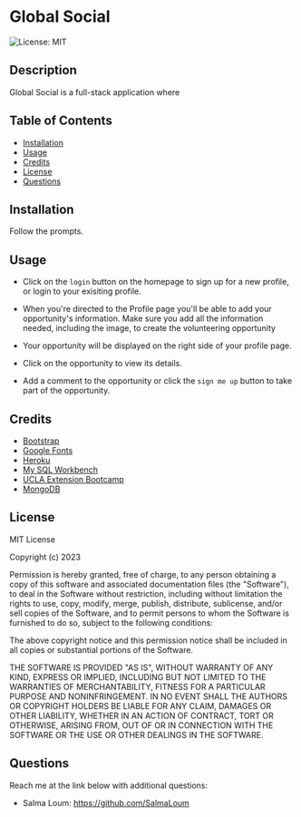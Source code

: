 # Global Social

![License: MIT](https://img.shields.io/badge/License-MIT-informational.svg)
## Description

Global Social is a full-stack application where

## Table of Contents

- [Installation](#installation)
- [Usage](#usage)
- [Credits](#credits)
- [License](#license)
- [Questions](#questions)

## Installation

Follow the prompts.

## Usage

- Click on the `login` button on the homepage to sign up for a new profile, or login to your exisiting profile.

- When you're directed to the Profile page you'll be able to add your opportunity's information. Make sure you add all the information needed, including the image, to create the volunteering opportunity

- Your opportunity will be displayed on the right side of your profile page.

- Click on the opportunity to view its details.

- Add a comment to the opportunity or click the `sign me up` button to take part of the opportunity.

## Credits

- [Bootstrap](https://getbootstrap.com/)
- [Google Fonts](https://fonts.google.com/about)
- [Heroku](https://dashboard.heroku.com/)
- [My SQL Workbench](https://www.mysql.com/products/workbench/)
- [UCLA Extension Bootcamp](https://www.uclaextension.edu/?gclid=Cj0KCQiAgribBhDkARIsAASA5btdbwAz8x25r3b1deoRNIGxfkPFL11rAQMuCgQ7HYiqBH8CLr9CgLoaAktlEALw_wcB&gclsrc=aw.ds)
- [MongoDB](https://www.mongodb.com/try/download/compass)

## License

MIT License

Copyright (c) 2023

Permission is hereby granted, free of charge, to any person obtaining a copy
of this software and associated documentation files (the "Software"), to deal
in the Software without restriction, including without limitation the rights
to use, copy, modify, merge, publish, distribute, sublicense, and/or sell
copies of the Software, and to permit persons to whom the Software is
furnished to do so, subject to the following conditions:

The above copyright notice and this permission notice shall be included in all
copies or substantial portions of the Software.

THE SOFTWARE IS PROVIDED "AS IS", WITHOUT WARRANTY OF ANY KIND, EXPRESS OR
IMPLIED, INCLUDING BUT NOT LIMITED TO THE WARRANTIES OF MERCHANTABILITY,
FITNESS FOR A PARTICULAR PURPOSE AND NONINFRINGEMENT. IN NO EVENT SHALL THE
AUTHORS OR COPYRIGHT HOLDERS BE LIABLE FOR ANY CLAIM, DAMAGES OR OTHER
LIABILITY, WHETHER IN AN ACTION OF CONTRACT, TORT OR OTHERWISE, ARISING FROM,
OUT OF OR IN CONNECTION WITH THE SOFTWARE OR THE USE OR OTHER DEALINGS IN THE
SOFTWARE.

## Questions

Reach me at the link below with additional questions:

- Salma Loum: https://github.com/SalmaLoum
